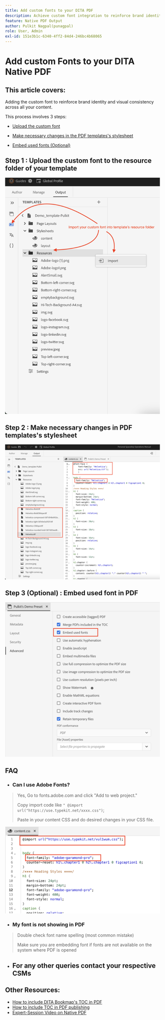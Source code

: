 ```yaml
---
title: Add custom fonts to your DITA PDF
description: Achieve custom font integration to reinforce brand identity and visual consistency across all your content in Native DITA PDFs.
feature: Native PDF Output
author: Pulkit Nagpal(punagpal)
role: User, Admin
exl-id: 151e3b1c-6340-4ff2-84d4-246bc4b68065
---
```

# Add custom Fonts to your DITA Native PDF

## This article covers: 

Adding the custom font to reinforce brand identity and visual consistency across all your content.

This process involves 3 steps: 

- [Upload the custom font ](#step-1--upload-the-custom-font-to-the-resource-folder-of-your-template)
- [Make necessary changes in the PDF templates's stylesheet](#step-2--make-necessary-changes-in-pdf-templatess-stylesheet)

- [Embed used fonts (Optional)](#step-3-optional--embed-used-font-in-pdf)

## Step 1 : Upload the custom font to the resource folder of your template 

![Custom font upload and import ](../assets/publishing/custom-font1.png)

## Step 2 : Make necessary changes in PDF templates's stylesheet

![Font face in PDF's template's stylesheet ](../assets/publishing/custom-font2.png)

## Step 3 (Optional) : Embed used font in PDF

![Custom font embedding into DITA PDF  ](../assets/publishing/custom-font3.png)

## FAQ

- ### Can I use Adobe Fonts?

> Yes, Go to fonts.adobe.com and click "Add to web project."
> 
> Copy import code like `" @import url("https://use.typekit.net/xxxx.css")`;
>
> Paste in your content CSS and do desired changes in your CSS file.

![Use adobe font in DITA PDF](../assets/publishing/custom-font4.png)


- ### My font is not showing in PDF

> Double check font name spelling (most common mistake)
>
> Make sure you are embedding font if fonts are not available on the system where PDF is opened

- ## For any other queries contact your respective CSMs


## Other Resources:

- [How to include DITA Bookmap's TOC in PDF](./how-to-include-bookmap-toc-in-pdf-publishing.md)
- [How to include TOC in PDF publishing](./how-to-include-bookmap-toc-in-pdf-publishing.md)
- [Expert-Session Video on Native PDF](../../expert-sessions/native-pdf-publishing-eamples-part1-june2023.md)
